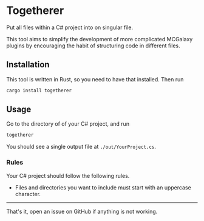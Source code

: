 # Togetherer

Put all files within a C# project into on singular file.

This tool aims to simplify the development of more complicated MCGalaxy plugins by encouraging the habit of structuring code in different files.

## Installation

This tool is written in Rust, so you need to have that installed. Then run

```sh
cargo install togetherer
```

## Usage

Go to the directory of of your C# project, and run

```sh
togetherer
```

You should see a single output file at `./out/YourProject.cs`.

### Rules

Your C# project should follow the following rules.
- Files and directories you want to include must start with an uppercase character.

---

That's it, open an issue on GitHub if anything is not working.
